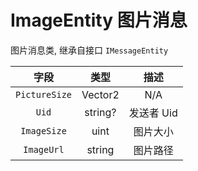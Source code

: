 # ImageEntity 图片消息

图片消息类, 继承自接口 `IMessageEntity`

|     字段      |  类型   |    描述    |
| :-----------: | :-----: | :--------: |
| `PictureSize` | Vector2 |    N/A     |
|     `Uid`     | string? | 发送者 Uid |
|  `ImageSize`  |  uint   |  图片大小  |
|  `ImageUrl`   | string  |  图片路径  |
